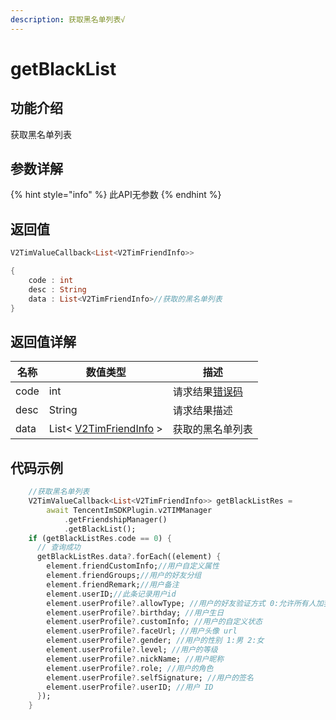 ```yaml
---
description: 获取黑名单列表√
---
```


# getBlackList

## 功能介绍

获取黑名单列表

## 参数详解

{% hint style="info" %}
此API无参数
{% endhint %}

## 返回值

```dart
V2TimValueCallback<List<V2TimFriendInfo>>

{
    code : int
    desc : String
    data : List<V2TimFriendInfo>//获取的黑名单列表
}
```

## 返回值详解

| 名称   | 数值类型                                                                | 描述                                                             |
| ---- | ------------------------------------------------------------------- | -------------------------------------------------------------- |
| code | int                                                                 | 请求结果[错误码](https://cloud.tencent.com/document/product/269/1671) |
| desc | String                                                              | 请求结果描述                                                         |
| data | List< [V2TimFriendInfo](../keyClass/user/v2timfriendinfo.md) > | 获取的黑名单列表                                                       |

## 代码示例

```dart
    //获取黑名单列表
    V2TimValueCallback<List<V2TimFriendInfo>> getBlackListRes =
        await TencentImSDKPlugin.v2TIMManager
            .getFriendshipManager()
            .getBlackList();
    if (getBlackListRes.code == 0) {
      // 查询成功
      getBlackListRes.data?.forEach((element) {
        element.friendCustomInfo;//用户自定义属性
        element.friendGroups;//用户的好友分组
        element.friendRemark;//用户备注
        element.userID;//此条记录用户id
        element.userProfile?.allowType; //用户的好友验证方式 0:允许所有人加我好友 1:不允许所有人加我好友 2:加我好友需我确认
        element.userProfile?.birthday; //用户生日
        element.userProfile?.customInfo; //用户的自定义状态
        element.userProfile?.faceUrl; //用户头像 url
        element.userProfile?.gender; //用户的性别 1:男 2:女
        element.userProfile?.level; //用户的等级
        element.userProfile?.nickName; //用户昵称
        element.userProfile?.role; //用户的角色
        element.userProfile?.selfSignature; //用户的签名
        element.userProfile?.userID; //用户 ID
      });
    }
```
